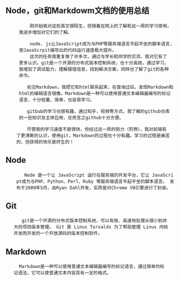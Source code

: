 ## Node，git和Markdowm文档的使用总结 ##
             刚开始我对这些英文很陌生，但随着在网上的了解和这一周的学习使用，
         我逐步增加对它们的了解。
   
             node. js让JavaScript成为与PHP等服务端语言平起平坐的脚本语言，
         使JavaScrpit编写出的代码运行速度极大提升。
             这次的任务我重复做了许多次，通过与学长和同学的交流，我对它有了
         更多认识。git是一个开源的分布式版本控制系统，也十分高效。通过学习，
         我增加了调试能力，理解报错信息，找到解决方案，同样也了解了git的各种
         命令。
        
            初见Markdown，我把它和html联系起来，在查询过后，发现Markdown和
         html的编辑语言很像。Markdown是一种可以使用普通文本编辑器编写的标记
         语言，十分轻量，简单，也容易学习。
       
            gitbub的学习也很有趣，通过知乎，视频等方式，我了解的github仓库
         的一些知识及主体应用，总而言之github十分方便。
       
            尽管我的学习速度不是很快，但经过这一周的努力（煎熬），我对前端有
        了更清晰的认识，使用git，Markdown的过程也十分有趣。学习的过程是痛苦
        的，但获得的快乐是终生的！ 
       
       
## Node ##
           Node 是一个让 JavaScript 运行在服务端的开发平台，它让 JavaScri
        pt成为与PHP、Python、Perl、Ruby 等服务端语言平起平坐的脚本语言。 发
        布于2009年5月，由Ryan Dahl开发，实质是对Chrome V8引擎进行了封装。
        
        
## Git ##
          git是一个开源的分布式版本控制系统，可以有效、高速地处理从很小到非
       大的项目版本管理。 Git 是 Linus Torvalds 为了帮助管理 Linux 内核
       开发而开发的一个开放源码的版本控制软件。


## Markdown ##
         Markdown是一种可以使用普通文本编辑器编写的标记语言，通过简单的标
       记语法，它可以使普通文本内容具有一定的格式。


